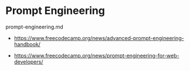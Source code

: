 # Prompt Engineering

prompt-engineering.md

*   https://www.freecodecamp.org/news/advanced-prompt-engineering-handbook/

*   https://www.freecodecamp.org/news/prompt-engineering-for-web-developers/